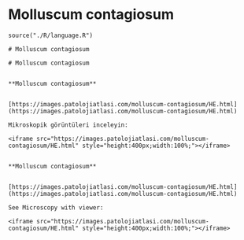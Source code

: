 # Molluscum contagiosum


```{r language molluscum-contagiosum, echo=FALSE, include=TRUE}
source("./R/language.R")
```


```{asis, echo = (language == "TR")}
# Molluscum contagiosum
```


```{asis, echo = (language == "EN")}
# Molluscum contagiosum
```



```{asis, echo = (language == "TR")}

**Molluscum contagiosum**


[https://images.patolojiatlasi.com/molluscum-contagiosum/HE.html](https://images.patolojiatlasi.com/molluscum-contagiosum/HE.html)

Mikroskopik görüntüleri inceleyin:

<iframe src="https://images.patolojiatlasi.com/molluscum-contagiosum/HE.html" style="height:400px;width:100%;"></iframe>

```


```{asis, echo = (language == "EN")}

**Molluscum contagiosum**


[https://images.patolojiatlasi.com/molluscum-contagiosum/HE.html](https://images.patolojiatlasi.com/molluscum-contagiosum/HE.html)

See Microscopy with viewer: 

<iframe src="https://images.patolojiatlasi.com/molluscum-contagiosum/HE.html" style="height:400px;width:100%;"></iframe>

```

